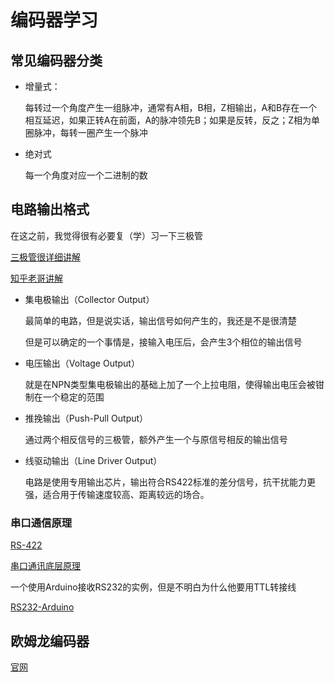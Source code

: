 # 编码器学习

## 常见编码器分类

* 增量式：

  每转过一个角度产生一组脉冲，通常有A相，B相，Z相输出，A和B存在一个相互延迟，如果正转A在前面，A的脉冲领先B；如果是反转，反之；Z相为单圈脉冲，每转一圈产生一个脉冲

* 绝对式

  每一个角度对应一个二进制的数
  
  
  
  

## 电路输出格式

在这之前，我觉得很有必要复（学）习一下三极管

[三极管很详细讲解](https://zhuanlan.zhihu.com/p/70283695)

[知乎老哥讲解](https://zhuanlan.zhihu.com/p/31163840)

* 集电极输出（Collector Output）

  最简单的电路，但是说实话，输出信号如何产生的，我还是不是很清楚

  但是可以确定的一个事情是，接输入电压后，会产生3个相位的输出信号

* 电压输出（Voltage Output）

  就是在NPN类型集电极输出的基础上加了一个上拉电阻，使得输出电压会被钳制在一个稳定的范围

* 推挽输出（Push-Pull Output）

  通过两个相反信号的三极管，额外产生一个与原信号相反的输出信号

* 线驱动输出（Line Driver Output）

  电路是使用专用输出芯片，输出符合RS422标准的差分信号，抗干扰能力更强，适合用于传输速度较高、距离较远的场合。



### 串口通信原理

[RS-422](https://blog.csdn.net/sym_robot/article/details/114499984)

[串口通讯底层原理](https://blog.csdn.net/xiaoshihd/article/details/108805015)

一个使用Arduino接收RS232的实例，但是不明白为什么他要用TTL转接线

[RS232-Arduino](https://blog.csdn.net/sdlgq/article/details/50380623)







## 欧姆龙编码器

[官网](https://www.fa.omron.com.cn/product/item/2381/)